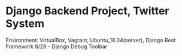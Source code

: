 # Django Backend Project, Twitter System 
Environment: VirtualBox, Vagrant, Ubuntu_18.04(server), Django Rest Framework
8/29 - Django Debug Toolbar
   
